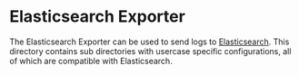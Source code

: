 # Elasticsearch Exporter

The Elasticsearch Exporter can be used to send logs to [Elasticsearch](https://www.elastic.co/elasticsearch/). This directory contains sub directories with usercase specific configurations, all of which are compatible with Elasticsearch.
